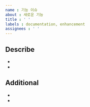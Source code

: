 ```yaml
---
name : 기능 이슈
about : 새로운 기능
title : ' '
labels : documentation, enhancement
assignees : ' '
---
```

## Describe
- <!-- 작업 내용 작성 -->
- <!-- 작업 내용 작성 -->

## Additional
- <!-- 추가사항 작성 -->
- <!-- 추가사항 작성 -->